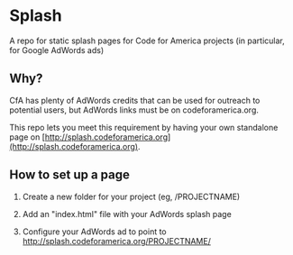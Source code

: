# Splash

A repo for static splash pages for Code for America projects (in particular, for Google AdWords ads)

## Why?

CfA has plenty of AdWords credits that can be used for outreach to potential users, but AdWords links must be on codeforamerica.org.

This repo lets you meet this requirement by having your own standalone page on [http://splash.codeforamerica.org](http://splash.codeforamerica.org).

## How to set up a page

1. Create a new folder for your project (eg, /PROJECTNAME)

2. Add an "index.html" file with your AdWords splash page

3. Configure your AdWords ad to point to http://splash.codeforamerica.org/PROJECTNAME/

